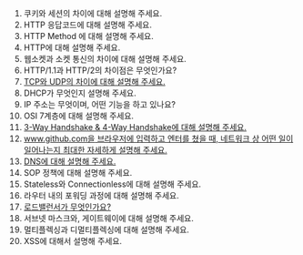 1. 쿠키와 세션의 차이에 대해 설명해 주세요.
2. HTTP 응답코드에 대해 설명해 주세요.
3. HTTP Method 에 대해 설명해 주세요.
4. HTTP에 대해 설명해 주세요.
5. 웹소켓과 소켓 통신의 차이에 대해 설명해 주세요.
6. HTTP/1.1과 HTTP/2의 차이점은 무엇인가요?
7. [TCP와 UDP의 차이에 대해 설명해 주세요.](https://hyeromon.tistory.com/90)
8. DHCP가 무엇인지 설명해 주세요.
9. IP 주소는 무엇이며, 어떤 기능을 하고 있나요?
10. OSI 7계층에 대해 설명해 주세요.
11. [3-Way Handshake & 4-Way Handshake에 대해 설명해 주세요.](https://hyeromon.tistory.com/92)
13. [www.github.com을 브라우저에 입력하고 엔터를 쳤을 때, 네트워크 상 어떤 일이 일어나는지 최대한 자세하게 설명해 주세요.](https://hyeromon.tistory.com/91)
14. [DNS에 대해 설명해 주세요.](https://hyeromon.tistory.com/93)
15. SOP 정책에 대해 설명해 주세요.
16. Stateless와 Connectionless에 대해 설명해 주세요.
17. 라우터 내의 포워딩 과정에 대해 설명해 주세요.
18. [로드밸런서가 무엇인가요?](https://hyeromon.tistory.com/94)
19. 서브넷 마스크와, 게이트웨이에 대해 설명해 주세요.
20. 멀티플렉싱과 디멀티플렉싱에 대해 설명해 주세요.
21. XSS에 대해서 설명해 주세요.

